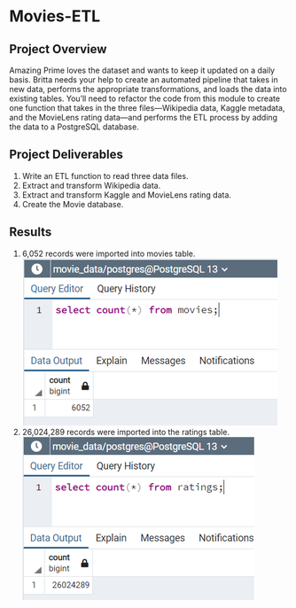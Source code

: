 # Movies-ETL
## Project Overview
Amazing Prime loves the dataset and wants to keep it updated on a daily basis. Britta needs your help to create an automated pipeline that takes in new data, performs the appropriate transformations, and loads the data into existing tables. You’ll need to refactor the code from this module to create one function that takes in the three files—Wikipedia data, Kaggle metadata, and the MovieLens rating data—and performs the ETL process by adding the data to a PostgreSQL database.

## Project Deliverables
1. Write an ETL function to read three data files.
2. Extract and transform Wikipedia data.
3. Extract and transform Kaggle and MovieLens rating data.
4. Create the Movie database.

## Results
1. 6,052 records were imported into movies table.  
![Resources/movies_query.PNG](Resources/movies_query.PNG)  
2. 26,024,289 records were imported into the ratings table.  
![Resources/ratings_query.PNG](Resources/ratings_query.PNG)  